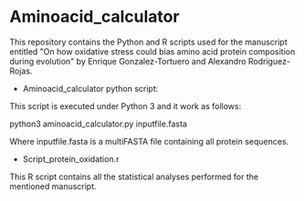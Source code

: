# Aminoacid_calculator

This repository contains the Python and R scripts used for the manuscript entitled "On how oxidative stress could bias amino acid protein composition during evolution" by Enrique Gonzalez-Tortuero and Alexandro Rodriguez-Rojas.

* Aminoacid_calculator python script:

This script is executed under Python 3 and it work as follows:

python3 aminoacid_calculator.py inputfile.fasta

Where inputfile.fasta is a multiFASTA file containing all protein sequences.

* Script_protein_oxidation.r

This R script contains all the statistical analyses performed for the mentioned manuscript.
